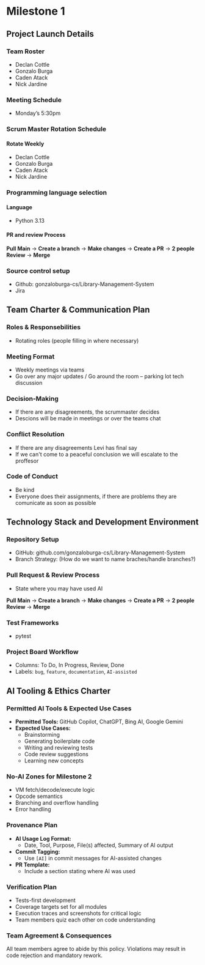 # Milestone 1

## Project Launch Details

### Team Roster

- Declan Cottle
- Gonzalo Burga
- Caden Atack
- Nick Jardine

### Meeting Schedule

- Monday’s 5:30pm

### Scrum Master Rotation Schedule

#### Rotate Weekly

- Declan Cottle
- Gonzalo Burga
- Caden Atack
- Nick Jardine

### Programming language selection

#### Language

- Python 3.13

#### PR and review Process

**Pull Main** -> **Create a branch** -> **Make changes** -> **Create a PR** -> **2 people Review** -> **Merge**

### Source control setup

- Github: gonzaloburga-cs/Library-Management-System
- Jira

## Team Charter & Communication Plan

### Roles & Responsebilities

- Rotating roles (people filling in where necessary)

### Meeting Format

- Weekly meetings via teams
- Go over any major updates / Go around the room – parking lot tech discussion

### Decision-Making

- If there are any disagreements, the scrummaster decides
- Descions will be made in meetings or over the teams chat

### Conflict Resolution

- If there are any disagreements Levi has final say
- If we can't come to a peaceful conclusion we will escalate to the proffesor

### Code of Conduct

- Be kind
- Everyone does their assignments, if there are problems they are comunicate as soon as possible

## Technology Stack and Development Environment

### Repository Setup

- GitHub: github.com/gonzaloburga-cs/Library-Management-System
- Branch Strategy: (How do we want to name braches/handle branches?)

### Pull Request & Review Process

- State where you may have used AI

**Pull Main** -> **Create a branch** -> **Make changes** -> **Create a PR** -> **2 people Review** -> **Merge**

### Test Frameworks

- pytest

### Project Board Workflow

- Columns: To Do, In Progress, Review, Done
- Labels: `bug`, `feature`, `documentation`, `AI-assisted`

## AI Tooling & Ethics Charter

### Permitted AI Tools & Expected Use Cases

- **Permitted Tools:** GitHub Copilot, ChatGPT, Bing AI, Google Gemini
- **Expected Use Cases:**
  - Brainstorming
  - Generating boilerplate code
  - Writing and reviewing tests
  - Code review suggestions
  - Learning new concepts

### No-AI Zones for Milestone 2

- VM fetch/decode/execute logic
- Opcode semantics
- Branching and overflow handling
- Error handling

### Provenance Plan

- **AI Usage Log Format:**  
  - Date, Tool, Purpose, File(s) affected, Summary of AI output
- **Commit Tagging:**  
  - Use `[AI]` in commit messages for AI-assisted changes
- **PR Template:**  
  - Include a section stating where AI was used

### Verification Plan

- Tests-first development
- Coverage targets set for all modules
- Execution traces and screenshots for critical logic
- Team members quiz each other on code understanding

### Team Agreement & Consequences

All team members agree to abide by this policy. Violations may result in code rejection and mandatory rework.
